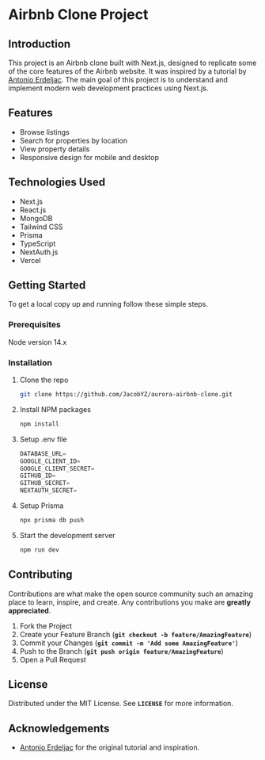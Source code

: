 # Airbnb Clone Project

## Introduction

This project is an Airbnb clone built with Next.js, designed to replicate some of the core features of the Airbnb website. It was inspired by a tutorial by [Antonio Erdeljac](https://github.com/AntonioErdeljac/next13-airbnb-clone). The main goal of this project is to understand and implement modern web development practices using Next.js.

## Features

- Browse listings
- Search for properties by location
- View property details
- Responsive design for mobile and desktop

## Technologies Used

- Next.js
- React.js
- MongoDB
- Tailwind CSS
- Prisma
- TypeScript
- NextAuth.js
- Vercel

## Getting Started

To get a local copy up and running follow these simple steps.

### Prerequisites

Node version 14.x

### **Installation**

1. Clone the repo
    
    ```sh
    git clone https://github.com/JacobYZ/aurora-airbnb-clone.git
    ```
    
2. Install NPM packages
    
    ```sh
    npm install
    ```
    
3. Setup .env file
    
    ```js
    DATABASE_URL=
    GOOGLE_CLIENT_ID=
    GOOGLE_CLIENT_SECRET=
    GITHUB_ID=
    GITHUB_SECRET=
    NEXTAUTH_SECRET=
    ```
4. Setup Prisma
    
    ```sh
    npx prisma db push
    ```
5. Start the development server
    
    ```sh
    npm run dev
    ```
## **Contributing**

Contributions are what make the open source community such an amazing place to learn, inspire, and create. Any contributions you make are **greatly appreciated**.

1. Fork the Project
2. Create your Feature Branch (**`git checkout -b feature/AmazingFeature`**)
3. Commit your Changes (**`git commit -m 'Add some AmazingFeature'`**)
4. Push to the Branch (**`git push origin feature/AmazingFeature`**)
5. Open a Pull Request

## **License**

Distributed under the MIT License. See **`LICENSE`** for more information.

## **Acknowledgements**

- [Antonio Erdeljac](https://github.com/AntonioErdeljac/next13-airbnb-clone) for the original tutorial and inspiration.